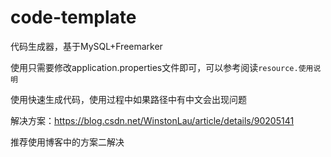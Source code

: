 # code-template
代码生成器，基于MySQL+Freemarker

使用只需要修改application.properties文件即可，可以参考阅读`resource.使用说明`

使用快速生成代码，使用过程中如果路径中有中文会出现问题

解决方案：https://blog.csdn.net/WinstonLau/article/details/90205141

推荐使用博客中的方案二解决
